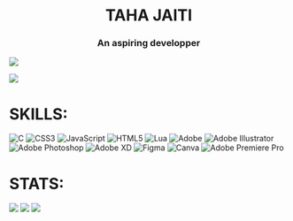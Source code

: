 <h1 align="center">TAHA JAITI</h1>
<h3 align="center">An aspiring developper</h3>

[![](https://visitcount.itsvg.in/api?id=tahajaiti&icon=2&color=12)](https://visitcount.itsvg.in)

![](https://github-profile-trophy.vercel.app/?username=tahajaiti&theme=dark&no-frame=false&no-bg=true&margin-w=4)

# SKILLS:
![C](https://img.shields.io/badge/c-%2300599C.svg?style=for-the-badge&logo=c&logoColor=white) ![CSS3](https://img.shields.io/badge/css3-%231572B6.svg?style=for-the-badge&logo=css3&logoColor=white) ![JavaScript](https://img.shields.io/badge/javascript-%23323330.svg?style=for-the-badge&logo=javascript&logoColor=%23F7DF1E) ![HTML5](https://img.shields.io/badge/html5-%23E34F26.svg?style=for-the-badge&logo=html5&logoColor=white) ![Lua](https://img.shields.io/badge/lua-%232C2D72.svg?style=for-the-badge&logo=lua&logoColor=white) ![Adobe](https://img.shields.io/badge/adobe-%23FF0000.svg?style=for-the-badge&logo=adobe&logoColor=white) ![Adobe Illustrator](https://img.shields.io/badge/adobe%20illustrator-%23FF9A00.svg?style=for-the-badge&logo=adobe%20illustrator&logoColor=white) ![Adobe Photoshop](https://img.shields.io/badge/adobe%20photoshop-%2331A8FF.svg?style=for-the-badge&logo=adobe%20photoshop&logoColor=white) ![Adobe XD](https://img.shields.io/badge/Adobe%20XD-470137?style=for-the-badge&logo=Adobe%20XD&logoColor=#FF61F6) ![Figma](https://img.shields.io/badge/figma-%23F24E1E.svg?style=for-the-badge&logo=figma&logoColor=white) ![Canva](https://img.shields.io/badge/Canva-%2300C4CC.svg?style=for-the-badge&logo=Canva&logoColor=white) ![Adobe Premiere Pro](https://img.shields.io/badge/Adobe%20Premiere%20Pro-9999FF.svg?style=for-the-badge&logo=Adobe%20Premiere%20Pro&logoColor=white)
# STATS:
![](https://github-readme-stats.vercel.app/api/top-langs/?username=tahajaiti&theme=dark&hide_border=false&include_all_commits=true&count_private=true&layout=compact)
![](https://github-readme-streak-stats.herokuapp.com/?user=tahajaiti&theme=dark&hide_border=false)
![](https://github-readme-stats.vercel.app/api?username=tahajaiti&theme=dark&hide_border=false&include_all_commits=true&count_private=true)
